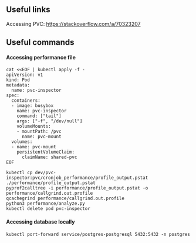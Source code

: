 ## Useful links

Accessing PVC: https://stackoverflow.com/a/70323207

## Useful commands

#### Accessing performance file

```
cat <<EOF | kubectl apply -f -
apiVersion: v1
kind: Pod
metadata:
  name: pvc-inspector
spec:
  containers:
  - image: busybox
    name: pvc-inspector
    command: ["tail"]
    args: ["-f", "/dev/null"]
    volumeMounts:
    - mountPath: /pvc
      name: pvc-mount
  volumes:
  - name: pvc-mount
    persistentVolumeClaim:
      claimName: shared-pvc
EOF
```

```
kubectl cp dev/pvc-inspector:pvc/cronjob_performance/profile_output.pstat ./performance/profile_output.pstat
pyprof2calltree -i performance/profile_output.pstat -o performance/callgrind.out.profile
qcachegrind performance/callgrind.out.profile
python3 performance/analyze.py
kubectl delete pod pvc-inspector
```

#### Accessing database locally

```
kubectl port-forward service/postgres-postgresql 5432:5432 -n postgres
```
